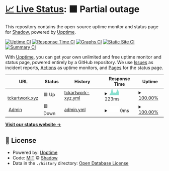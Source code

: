 # [📈 Live Status](https://status.tckartwork.xyz): <!--live status--> **🟧 Partial outage**

This repository contains the open-source uptime monitor and status page for [Shadow](https://status.tckartwork.xyz), powered by [Upptime](https://github.com/upptime/upptime).

[![Uptime CI](https://github.com/thewilloftheshadow/tckartwork/workflows/Uptime%20CI/badge.svg)](https://github.com/thewilloftheshadow/tckartwork/actions?query=workflow%3A%22Uptime+CI%22)
[![Response Time CI](https://github.com/thewilloftheshadow/tckartwork/workflows/Response%20Time%20CI/badge.svg)](https://github.com/thewilloftheshadow/tckartwork/actions?query=workflow%3A%22Response+Time+CI%22)
[![Graphs CI](https://github.com/thewilloftheshadow/tckartwork/workflows/Graphs%20CI/badge.svg)](https://github.com/thewilloftheshadow/tckartwork/actions?query=workflow%3A%22Graphs+CI%22)
[![Static Site CI](https://github.com/thewilloftheshadow/tckartwork/workflows/Static%20Site%20CI/badge.svg)](https://github.com/thewilloftheshadow/tckartwork/actions?query=workflow%3A%22Static+Site+CI%22)
[![Summary CI](https://github.com/thewilloftheshadow/tckartwork/workflows/Summary%20CI/badge.svg)](https://github.com/thewilloftheshadow/tckartwork/actions?query=workflow%3A%22Summary+CI%22)

With [Upptime](https://upptime.js.org), you can get your own unlimited and free uptime monitor and status page, powered entirely by a GitHub repository. We use [Issues](https://github.com/thewilloftheshadow/tckartwork/issues) as incident reports, [Actions](https://github.com/thewilloftheshadow/tckartwork/actions) as uptime monitors, and [Pages](https://status.tckartwork.xyz) for the status page.

<!--start: status pages-->
<!-- This summary is generated by Upptime (https://github.com/upptime/upptime) -->
<!-- Do not edit this manually, your changes will be overwritten -->
<!-- prettier-ignore -->
| URL | Status | History | Response Time | Uptime |
| --- | ------ | ------- | ------------- | ------ |
| <img alt="" src="https://favicons.githubusercontent.com/www.tckartwork.xyz" height="13"> [tckartwork.xyz](https://www.tckartwork.xyz) | 🟩 Up | [tckartwork-xyz.yml](https://github.com/thewilloftheshadow/tckartwork/commits/HEAD/history/tckartwork-xyz.yml) | <details><summary><img alt="Response time graph" src="./graphs/tckartwork-xyz/response-time-week.png" height="20"> 223ms</summary><br><a href="https://status.tckartwork.xyz/history/tckartwork-xyz"><img alt="Response time 248" src="https://img.shields.io/endpoint?url=https%3A%2F%2Fraw.githubusercontent.com%2Fthewilloftheshadow%2Ftckartwork%2FHEAD%2Fapi%2Ftckartwork-xyz%2Fresponse-time.json"></a><br><a href="https://status.tckartwork.xyz/history/tckartwork-xyz"><img alt="24-hour response time 196" src="https://img.shields.io/endpoint?url=https%3A%2F%2Fraw.githubusercontent.com%2Fthewilloftheshadow%2Ftckartwork%2FHEAD%2Fapi%2Ftckartwork-xyz%2Fresponse-time-day.json"></a><br><a href="https://status.tckartwork.xyz/history/tckartwork-xyz"><img alt="7-day response time 223" src="https://img.shields.io/endpoint?url=https%3A%2F%2Fraw.githubusercontent.com%2Fthewilloftheshadow%2Ftckartwork%2FHEAD%2Fapi%2Ftckartwork-xyz%2Fresponse-time-week.json"></a><br><a href="https://status.tckartwork.xyz/history/tckartwork-xyz"><img alt="30-day response time 219" src="https://img.shields.io/endpoint?url=https%3A%2F%2Fraw.githubusercontent.com%2Fthewilloftheshadow%2Ftckartwork%2FHEAD%2Fapi%2Ftckartwork-xyz%2Fresponse-time-month.json"></a><br><a href="https://status.tckartwork.xyz/history/tckartwork-xyz"><img alt="1-year response time 248" src="https://img.shields.io/endpoint?url=https%3A%2F%2Fraw.githubusercontent.com%2Fthewilloftheshadow%2Ftckartwork%2FHEAD%2Fapi%2Ftckartwork-xyz%2Fresponse-time-year.json"></a></details> | <details><summary><a href="https://status.tckartwork.xyz/history/tckartwork-xyz">100.00%</a></summary><a href="https://status.tckartwork.xyz/history/tckartwork-xyz"><img alt="All-time uptime 32.62%" src="https://img.shields.io/endpoint?url=https%3A%2F%2Fraw.githubusercontent.com%2Fthewilloftheshadow%2Ftckartwork%2FHEAD%2Fapi%2Ftckartwork-xyz%2Fuptime.json"></a><br><a href="https://status.tckartwork.xyz/history/tckartwork-xyz"><img alt="24-hour uptime 100.00%" src="https://img.shields.io/endpoint?url=https%3A%2F%2Fraw.githubusercontent.com%2Fthewilloftheshadow%2Ftckartwork%2FHEAD%2Fapi%2Ftckartwork-xyz%2Fuptime-day.json"></a><br><a href="https://status.tckartwork.xyz/history/tckartwork-xyz"><img alt="7-day uptime 100.00%" src="https://img.shields.io/endpoint?url=https%3A%2F%2Fraw.githubusercontent.com%2Fthewilloftheshadow%2Ftckartwork%2FHEAD%2Fapi%2Ftckartwork-xyz%2Fuptime-week.json"></a><br><a href="https://status.tckartwork.xyz/history/tckartwork-xyz"><img alt="30-day uptime 99.37%" src="https://img.shields.io/endpoint?url=https%3A%2F%2Fraw.githubusercontent.com%2Fthewilloftheshadow%2Ftckartwork%2FHEAD%2Fapi%2Ftckartwork-xyz%2Fuptime-month.json"></a><br><a href="https://status.tckartwork.xyz/history/tckartwork-xyz"><img alt="1-year uptime 32.62%" src="https://img.shields.io/endpoint?url=https%3A%2F%2Fraw.githubusercontent.com%2Fthewilloftheshadow%2Ftckartwork%2FHEAD%2Fapi%2Ftckartwork-xyz%2Fuptime-year.json"></a></details>
| <img alt="" src="https://favicons.githubusercontent.com/admin.tckartwork.xyz" height="13"> [Admin](https://admin.tckartwork.xyz/upptime) | 🟥 Down | [admin.yml](https://github.com/thewilloftheshadow/tckartwork/commits/HEAD/history/admin.yml) | <details><summary><img alt="Response time graph" src="./graphs/admin/response-time-week.png" height="20"> 0ms</summary><br><a href="https://status.tckartwork.xyz/history/admin"><img alt="Response time 216" src="https://img.shields.io/endpoint?url=https%3A%2F%2Fraw.githubusercontent.com%2Fthewilloftheshadow%2Ftckartwork%2FHEAD%2Fapi%2Fadmin%2Fresponse-time.json"></a><br><a href="https://status.tckartwork.xyz/history/admin"><img alt="24-hour response time 0" src="https://img.shields.io/endpoint?url=https%3A%2F%2Fraw.githubusercontent.com%2Fthewilloftheshadow%2Ftckartwork%2FHEAD%2Fapi%2Fadmin%2Fresponse-time-day.json"></a><br><a href="https://status.tckartwork.xyz/history/admin"><img alt="7-day response time 0" src="https://img.shields.io/endpoint?url=https%3A%2F%2Fraw.githubusercontent.com%2Fthewilloftheshadow%2Ftckartwork%2FHEAD%2Fapi%2Fadmin%2Fresponse-time-week.json"></a><br><a href="https://status.tckartwork.xyz/history/admin"><img alt="30-day response time 0" src="https://img.shields.io/endpoint?url=https%3A%2F%2Fraw.githubusercontent.com%2Fthewilloftheshadow%2Ftckartwork%2FHEAD%2Fapi%2Fadmin%2Fresponse-time-month.json"></a><br><a href="https://status.tckartwork.xyz/history/admin"><img alt="1-year response time 216" src="https://img.shields.io/endpoint?url=https%3A%2F%2Fraw.githubusercontent.com%2Fthewilloftheshadow%2Ftckartwork%2FHEAD%2Fapi%2Fadmin%2Fresponse-time-year.json"></a></details> | <details><summary><a href="https://status.tckartwork.xyz/history/admin">100.00%</a></summary><a href="https://status.tckartwork.xyz/history/admin"><img alt="All-time uptime 100.00%" src="https://img.shields.io/endpoint?url=https%3A%2F%2Fraw.githubusercontent.com%2Fthewilloftheshadow%2Ftckartwork%2FHEAD%2Fapi%2Fadmin%2Fuptime.json"></a><br><a href="https://status.tckartwork.xyz/history/admin"><img alt="24-hour uptime 100.00%" src="https://img.shields.io/endpoint?url=https%3A%2F%2Fraw.githubusercontent.com%2Fthewilloftheshadow%2Ftckartwork%2FHEAD%2Fapi%2Fadmin%2Fuptime-day.json"></a><br><a href="https://status.tckartwork.xyz/history/admin"><img alt="7-day uptime 100.00%" src="https://img.shields.io/endpoint?url=https%3A%2F%2Fraw.githubusercontent.com%2Fthewilloftheshadow%2Ftckartwork%2FHEAD%2Fapi%2Fadmin%2Fuptime-week.json"></a><br><a href="https://status.tckartwork.xyz/history/admin"><img alt="30-day uptime 100.00%" src="https://img.shields.io/endpoint?url=https%3A%2F%2Fraw.githubusercontent.com%2Fthewilloftheshadow%2Ftckartwork%2FHEAD%2Fapi%2Fadmin%2Fuptime-month.json"></a><br><a href="https://status.tckartwork.xyz/history/admin"><img alt="1-year uptime 100.00%" src="https://img.shields.io/endpoint?url=https%3A%2F%2Fraw.githubusercontent.com%2Fthewilloftheshadow%2Ftckartwork%2FHEAD%2Fapi%2Fadmin%2Fuptime-year.json"></a></details>

<!--end: status pages-->

[**Visit our status website →**](https://status.tckartwork.xyz)

## 📄 License

- Powered by: [Upptime](https://github.com/upptime/upptime)
- Code: [MIT](./LICENSE) © [Shadow](https://status.tckartwork.xyz)
- Data in the `./history` directory: [Open Database License](https://opendatacommons.org/licenses/odbl/1-0/)
